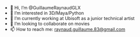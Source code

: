 - 👋 Hi, I’m @GuillaumeRaynaudGLX
- 👀 I’m interested in 3D/Maya/Python
- 🌱 I’m currently working at Ubisoft as a junior technical artist
- 💞️ I’m looking to collaborate on movies
- 📫 How to reach me: raynaud.guillaume.83@gmail.com

<!---
GuillaumeRaynaudGLX/GuillaumeRaynaudGLX is a ✨ special ✨ repository because its `README.md` (this file) appears on your GitHub profile.
You can click the Preview link to take a look at your changes.
--->
